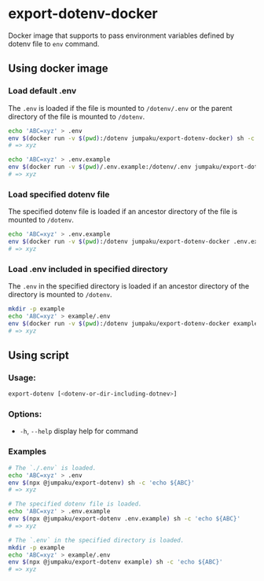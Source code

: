 # export-dotenv-docker

Docker image that supports to pass environment variables defined by dotenv file to `env` command.

## Using docker image

### Load default .env

The `.env` is loaded if the file is mounted to `/dotenv/.env` or the parent directory of the file is mounted to `/dotenv`.

```sh
echo 'ABC=xyz' > .env
env $(docker run -v $(pwd):/dotenv jumpaku/export-dotenv-docker) sh -c 'echo ${ABC}'
# => xyz
```

```sh
echo 'ABC=xyz' > .env.example
env $(docker run -v $(pwd)/.env.example:/dotenv/.env jumpaku/export-dotenv-docker) sh -c 'echo ${ABC}'
# => xyz
```

### Load specified dotenv file

The specified dotenv file is loaded if an ancestor directory of the file is mounted to `/dotenv`.

```sh
echo 'ABC=xyz' > .env.example
env $(docker run -v $(pwd):/dotenv jumpaku/export-dotenv-docker .env.example) sh -c 'echo ${ABC}'
# => xyz
```

### Load .env included in specified directory

The `.env` in the specified directory is loaded if an ancestor directory of the directory is mounted to `/dotenv`.

```sh
mkdir -p example
echo 'ABC=xyz' > example/.env
env $(docker run -v $(pwd):/dotenv jumpaku/export-dotenv-docker example) sh -c 'echo ${ABC}'
# => xyz
```

## Using script

### Usage:

```sh
export-dotenv [<dotenv-or-dir-including-dotnev>]
```

### Options:

*  `-h`, `--help`  display help for command

### Examples


```sh
# The `./.env` is loaded.
echo 'ABC=xyz' > .env
env $(npx @jumpaku/export-dotenv) sh -c 'echo ${ABC}'
# => xyz
```

```sh
# The specified dotenv file is loaded.
echo 'ABC=xyz' > .env.example
env $(npx @jumpaku/export-dotenv .env.example) sh -c 'echo ${ABC}'
# => xyz
```


```sh
# The `.env` in the specified directory is loaded.
mkdir -p example
echo 'ABC=xyz' > example/.env
env $(npx @jumpaku/export-dotenv example) sh -c 'echo ${ABC}'
# => xyz
```